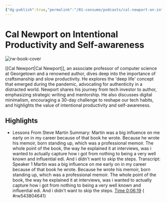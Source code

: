 ```yaml
---
{"dg-publish":true,"permalink":"/01-consume/podcasts/cal-newport-on-intentional-productivity-and-self-awareness/","title":"Cal Newport on Intentional Productivity and Self-awareness"}
---
```


# Cal Newport on Intentional Productivity and Self-awareness

![rw-book-cover](https://images.weserv.nl/?url=https%3A%2F%2Fcontent.production.cdn.art19.com%2Fimages%2F69%2F10%2F10%2Ffb%2F691010fb-625e-4abe-993c-a57228b28dbe%2F91cb53ae0d5dbb379b9dffecf0a772593891d0d09bbe6d90ee746edbdb79e3ec75584f2ceb8260e9f675a90c05419b9b99842a76905b686f0f51c1a9d3e227ab.jpeg&w=300&h=300)

[[Cal Newport\|Cal Newport]], an associate professor of computer science at Georgetown and a renowned author, dives deep into the importance of craftsmanship and slow productivity. He explores the 'deep life' concept that emerged during the pandemic, advocating for authenticity in a distracted world. Newport shares his journey from tech investor to author, emphasizing strategic writing and mentorship. He also discusses digital minimalism, encouraging a 30-day challenge to reshape our tech habits, and highlights the value of intentional productivity and self-awareness.

## Highlights
- Lessons From Steve Martin
  Summary:
  Martin was a big influence on me early on in my career because of that book he wrote. Because he wrote his memoir, born standing up, which was a professional memoir. The whole point of the book, the way he explained it at interviews, was i wanted to actually capture how i got from nothing to being a very well known and influential edi. And i didn't want to skip the steps.
  Transcript:
  Speaker 1
  Martin was a big influence on me early on in my career because of that book he wrote. Because he wrote his memoir, born standing up, which was a professional memoir. The whole point of the book, the way he explained it at interviews, was i wanted to actually capture how i got from nothing to being a very well known and influential edi. And i didn't want to skip the steps. [Time 0:06:19](https://readwise.io/open/543804641)
{ #rw543804641}


